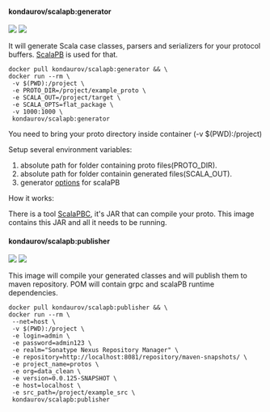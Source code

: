 #### kondaurov/scalapb:generator

[![](https://images.microbadger.com/badges/image/kondaurov/scalapb:generator.svg)](https://microbadger.com/images/kondaurov/scalapb:generator "Get your own image badge on microbadger.com")
[![](https://images.microbadger.com/badges/version/kondaurov/scalapb:generator.svg)](https://microbadger.com/images/kondaurov/scalapb:generator "Get your own version badge on microbadger.com")

It will generate Scala case classes, parsers and serializers for your protocol buffers.
[ScalaPB](https://github.com/scalapb/ScalaPB) is used for that.

    docker pull kondaurov/scalapb:generator && \
	docker run --rm \
	 -v $(PWD):/project \
	 -e PROTO_DIR=/project/example_proto \
	 -e SCALA_OUT=/project/target \
	 -e SCALA_OPTS=flat_package \
	 -v 1000:1000 \
	 kondaurov/scalapb:generator

You need to bring your proto directory inside container (-v $(PWD):/project)

Setup several environment variables:
 1. absolute path for folder containing proto files(PROTO_DIR).
 2. absolute path for folder containin generated files(SCALA_OUT).
 3. generator [options](https://scalapb.github.io/sbt-settings.html#additional-options-to-the-generator) for scalaPB

How it works:

There is a tool [ScalaPBC](https://scalapb.github.io/scalapbc.html), it's JAR that can compile your proto.
This image contains this JAR and all it needs to be running.

#### kondaurov/scalapb:publisher

[![](https://images.microbadger.com/badges/image/kondaurov/scalapb:publisher.svg)](https://microbadger.com/images/kondaurov/scalapb:generator "Get your own image badge on microbadger.com")
[![](https://images.microbadger.com/badges/version/kondaurov/scalapb:publisher.svg)](https://microbadger.com/images/kondaurov/scalapb:generator "Get your own version badge on microbadger.com")

This image will compile your generated classes and will publish them to maven repository.
POM will contain grpc and scalaPB runtime dependencies.

    docker pull kondaurov/scalapb:publisher && \
	docker run --rm \
	 --net=host \
	 -v $(PWD):/project \
	 -e login=admin \
	 -e password=admin123 \
	 -e realm="Sonatype Nexus Repository Manager" \
	 -e repository=http://localhost:8081/repository/maven-snapshots/ \
	 -e project_name=protos \
	 -e org=data_clean \
	 -e version=0.0.125-SNAPSHOT \
	 -e host=localhost \
	 -e src_path=/project/example_src \
	 kondaurov/scalapb:publisher